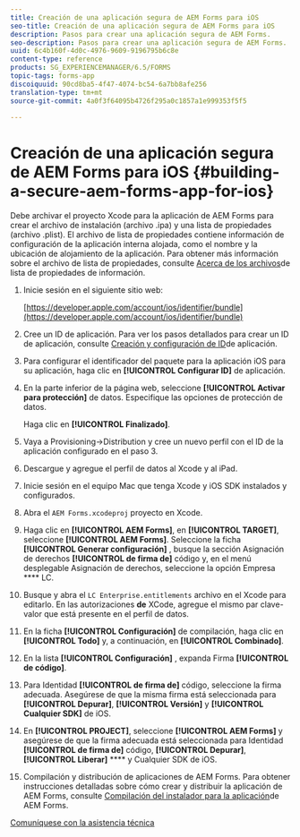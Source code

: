 ```yaml
---
title: Creación de una aplicación segura de AEM Forms para iOS
seo-title: Creación de una aplicación segura de AEM Forms para iOS
description: Pasos para crear una aplicación segura de AEM Forms.
seo-description: Pasos para crear una aplicación segura de AEM Forms.
uuid: 6c4b160f-4d0c-4976-9609-9196795b6c8e
content-type: reference
products: SG_EXPERIENCEMANAGER/6.5/FORMS
topic-tags: forms-app
discoiquuid: 90cd8ba5-4f47-4074-bc54-6a7bb8afe256
translation-type: tm+mt
source-git-commit: 4a0f3f64095b4726f295a0c1857a1e999353f5f5

---
```



# Creación de una aplicación segura de AEM Forms para iOS {#building-a-secure-aem-forms-app-for-ios}

Debe archivar el proyecto Xcode para la aplicación de AEM Forms para crear el archivo de instalación (archivo .ipa) y una lista de propiedades (archivo .plist). El archivo de lista de propiedades contiene información de configuración de la aplicación interna alojada, como el nombre y la ubicación de alojamiento de la aplicación. Para obtener más información sobre el archivo de lista de propiedades, consulte [Acerca de los archivos](https://developer.apple.com/library/ios/#documentation/general/Reference/InfoPlistKeyReference/Articles/AboutInformationPropertyListFiles.html)de lista de propiedades de información.

1. Inicie sesión en el siguiente sitio web:

   [https://developer.apple.com/account/ios/identifier/bundle](https://developer.apple.com/account/ios/identifier/bundle)

1. Cree un ID de aplicación. Para ver los pasos detallados para crear un ID de aplicación, consulte [Creación y configuración de ID](https://developer.apple.com/library/ios/documentation/IDEs/Conceptual/AppDistributionGuide/MaintainingProfiles/MaintainingProfiles.html)de aplicación.
1. Para configurar el identificador del paquete para la aplicación iOS para su aplicación, haga clic en **[!UICONTROL Configurar ID]** de aplicación.
1. En la parte inferior de la página web, seleccione **[!UICONTROL Activar para protección]** de datos. Especifique las opciones de protección de datos.

   Haga clic en **[!UICONTROL Finalizado]**.

1. Vaya a Provisioning->Distribution y cree un nuevo perfil con el ID de la aplicación configurado en el paso 3.
1. Descargue y agregue el perfil de datos al Xcode y al iPad.
1. Inicie sesión en el equipo Mac que tenga Xcode y iOS SDK instalados y configurados.
1. Abra el `AEM Forms.xcodeproj` proyecto en Xcode.
1. Haga clic en **[!UICONTROL AEM Forms]**, en **[!UICONTROL TARGET]**, seleccione **[!UICONTROL AEM Forms]**. Seleccione la ficha **[!UICONTROL Generar configuración]** , busque la sección Asignación de derechos **[!UICONTROL de firma de]** código y, en el menú desplegable Asignación de derechos, seleccione la opción Empresa **** LC.
1. Busque y abra el `LC Enterprise.entitlements` archivo en el Xcode para editarlo. En las autorizaciones **de** XCode, agregue el mismo par clave-valor que está presente en el perfil de datos.
1. En la ficha **[!UICONTROL Configuración]** de compilación, haga clic en **[!UICONTROL Todo]** y, a continuación, en **[!UICONTROL Combinado]**.
1. En la lista **[!UICONTROL Configuración]** , expanda Firma **[!UICONTROL de código]**.
1. Para Identidad **[!UICONTROL de firma de]** código, seleccione la firma adecuada. Asegúrese de que la misma firma está seleccionada para **[!UICONTROL Depurar]**, **[!UICONTROL Versión]** y **[!UICONTROL Cualquier SDK]** de iOS.
1. En **[!UICONTROL PROJECT]**, seleccione **[!UICONTROL AEM Forms]** y asegúrese de que la firma adecuada está seleccionada para Identidad **[!UICONTROL de firma de]** código, **[!UICONTROL Depurar]**, **[!UICONTROL Liberar]** **** y Cualquier SDK de iOS.
1. Compilación y distribución de aplicaciones de AEM Forms. Para obtener instrucciones detalladas sobre cómo crear y distribuir la aplicación de AEM Forms, consulte [Compilación del instalador para la aplicación](/help/forms/using/setup-xcode-project-build-installer.md#main-pars-text-12)de AEM Forms.

[Comuníquese con la asistencia técnica](https://www.adobe.com/account/sign-in.supportportal.html)
